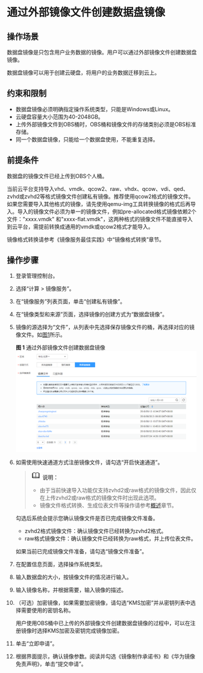 # 通过外部镜像文件创建数据盘镜像<a name="ZH-CN_TOPIC_0084064672"></a>

## 操作场景<a name="section167191841145711"></a>

数据盘镜像是只包含用户业务数据的镜像。用户可以通过外部镜像文件创建数据盘镜像。

数据盘镜像可以用于创建云硬盘，将用户的业务数据迁移到云上。

## 约束和限制<a name="section438627819352"></a>

-   数据盘镜像必须明确指定操作系统类型，只能是Windows或Linux。
-   云硬盘容量大小范围为40-2048GB。
-   上传外部镜像文件到OBS桶时，OBS桶和镜像文件的存储类别必须是OBS标准存储。
-   同一个数据盘镜像，只能给一个数据盘使用，不能重复选择。

## 前提条件<a name="section5577833119352"></a>

数据盘的镜像文件已经上传到OBS个人桶。

当前云平台支持导入vhd、vmdk、qcow2、raw、vhdx、qcow、vdi、qed、zvhd或zvhd2等格式镜像文件创建私有镜像。推荐使用qcow2格式的镜像文件。如果您需要导入其他格式的镜像，请先使用qemu-img工具转换镜像的格式后再导入。导入的镜像文件必须为单一的镜像文件，例如pre-allocated格式镜像依赖2个文件："xxxx.vmdk" 和"xxxx-flat.vmdk"，这两种格式的镜像文件不能直接导入到云平台，需提前转换成通用的vmdk或qcow2格式才能导入。

镜像格式转换请参考《镜像服务最佳实践》中“镜像格式转换”章节。

## 操作步骤<a name="section17888236123013"></a>

1.  登录管理控制台。
2.  选择“计算 \> 镜像服务”。
3.  在“镜像服务”列表页面，单击“创建私有镜像”。
4.  在“镜像类型和来源”页面，选择镜像的创建方式为“数据盘镜像”。
5.  镜像的源选择为“文件”，从列表中先选择保存镜像文件的桶，再选择对应的镜像文件。如[图1](#fig5234441171414)所示。

    **图 1**  通过外部镜像文件创建数据盘镜像<a name="fig5234441171414"></a>  
    ![](figures/通过外部镜像文件创建数据盘镜像.png "通过外部镜像文件创建数据盘镜像")

6.  如需使用快速通道方式注册镜像文件，请勾选“开启快速通道”。

    >![](public_sys-resources/icon-note.gif) **说明：**   
    >-   由于当前快速导入功能仅支持zvhd2或raw格式的镜像文件，因此仅在上传zvhd2或raw格式的镜像文件时出现此选项。  
    >-   镜像文件格式转换、生成位表文件等操作请参考[概述](概述-快速导入.md)章节。  

    勾选后系统会提示您确认镜像文件是否已完成镜像文件准备。

    -   zvhd2格式镜像文件：确认镜像文件已经转换为zvhd2格式。
    -   raw格式镜像文件：确认镜像文件已经转换为raw格式，并上传位表文件。

    如果当前已完成镜像文件准备，请勾选“镜像文件准备”。

7.  在配置信息页面，选择操作系统类型。
8.  输入数据盘的大小，按镜像文件的情况进行输入。
9.  输入镜像名称，并根据需要，输入镜像的描述。
10. （可选）加密镜像，如果需要加密镜像，请勾选“KMS加密”并从密钥列表中选择需要使用的密钥名称。

    用户使用OBS桶中已上传的外部镜像文件创建数据盘镜像的过程中，可以在注册镜像时选择KMS加密及密钥完成镜像加密。

11. 单击“立即申请”。
12. 根据界面提示，确认镜像参数。阅读并勾选《镜像制作承诺书》和《华为镜像免责声明》，单击“提交申请”。

